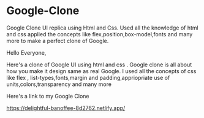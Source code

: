 # Google-Clone
Google Clone UI replica using Html and Css. Used all the knowledge of html and css applied the concepts like flex,position,box-model,fonts and many more to make a perfect clone of Google.

Hello Everyone,

Here's a clone of Google UI using html and css . Google clone is all about how you make it design same as real Google. I used all the concepts of css like  flex , list-types,fonts,margin and padding,appriopriate use of units,colors,transparency and many more

Here's a link to my Google Clone

https://delightful-banoffee-8d2762.netlify.app/
